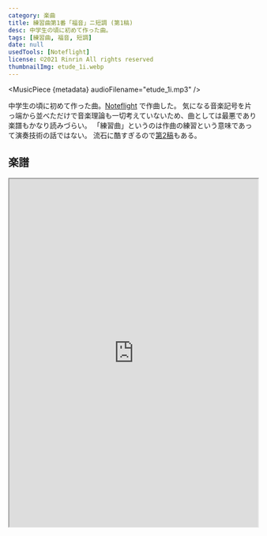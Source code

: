 ```yaml
---
category: 楽曲
title: 練習曲第1番「福音」ニ短調 (第1稿)
desc: 中学生の頃に初めて作った曲。
tags: [練習曲, 福音, 短調]
date: null
usedTools: [Noteflight]
license: ©2021 Rinrin All rights reserved
thumbnailImg: etude_1i.webp
---
```


<script>
	import MusicPiece from '$lib/components/creations/artworks/MusicPiece.svelte';

	const metadata = {
		op: '#1i',
		nameEn: 'Etude No.1 "Gospel" D minor',
		nameJa: '練習曲第1番「福音」ニ短調',
		period: null,
		formation: 'ピアノ'
	};
</script>

<MusicPiece {metadata} audioFilename="etude_1i.mp3" />

中学生の頃に初めて作った曲。[Noteflight](https://noteflight.com) で作曲した。
気になる音楽記号を片っ端から並べただけで音楽理論も一切考えていないため、曲としては最悪であり楽譜もかなり読みづらい。
「練習曲」というのは作曲の練習という意味であって演奏技術の話ではない。
流石に酷すぎるので[第2稿](/creations/works/etude_1ii)もある。

## 楽譜

<iframe title="Noteflight" allowfullscreen width="100%" src="https://www.noteflight.com/music/title_embed/0befbe20-8619-471e-8212-62b1f68473ea/etude-no-1-gospel-d-minor-first-version" style="aspect-ratio: 5 / 7;" />
